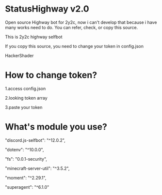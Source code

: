 # StatusHighway v2.0
Open source Highway bot for 2y2c, now i can't develop that because i have many works need to do. You can refer, check, or copy this source.

This is 2y2c highway selfbot

If you copy this source, you need to change your token in config.json

HackerShader
# How to change token?

1.access config.json

2.looking token array

3.paste your token

# What's module you use?
"discord.js-selfbot": "^12.0.2",

"dotenv": "^10.0.0",

"fs": "0.0.1-security",

"minecraft-server-util": "^3.5.2",

"moment": "^2.29.1",

"superagent": "^6.1.0"
